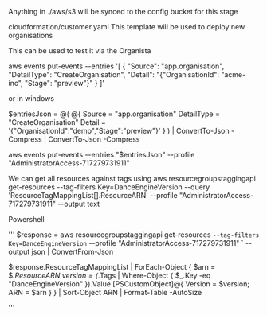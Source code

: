 Anything in ./aws/s3 will be synced to the config bucket for this stage

cloudformation/customer.yaml
This template will be used to deploy new organisations

This can be used to test it via the Organista

aws events put-events --entries '[
  {
    "Source": "app.organisation",
    "DetailType": "CreateOrganisation",
    "Detail": "{\"OrganisationId\": \"acme-inc\", \"Stage\": \"preview\"}"
  }
]'

or in windows

$entriesJson = @(
  @{
    Source = "app.organisation"
    DetailType = "CreateOrganisation"
    Detail = '{"OrganisationId":"demo","Stage":"preview"}'
  }
) | ConvertTo-Json -Compress | ConvertTo-Json -Compress

aws events put-events --entries "$entriesJson" --profile "AdministratorAccess-717279731911"


We can get all resources against tags using
aws resourcegroupstaggingapi get-resources --tag-filters Key=DanceEngineVersion  --query 'ResourceTagMappingList[].ResourceARN' --profile "AdministratorAccess-717279731911" 
--output text

Powershell

'''
$response = aws resourcegroupstaggingapi get-resources `
  --tag-filters Key=DanceEngineVersion `
  --profile "AdministratorAccess-717279731911" `
  --output json | ConvertFrom-Json

$response.ResourceTagMappingList |
  ForEach-Object {
    $arn = $_.ResourceARN
    $version = ($_.Tags | Where-Object { $_.Key -eq "DanceEngineVersion" }).Value
    [PSCustomObject]@{ Version = $version; ARN = $arn }
  } | Sort-Object ARN | Format-Table -AutoSize

'''